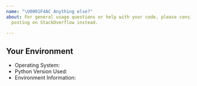 ```yaml
---
name: "\U0001F4AC Anything else?"
about: For general usage questions or help with your code, please consider
  posting on StackOverflow instead.

---
```


<!-- Describe your issue here. Please keep in mind that the GitHub issue tracker is mostly intended for reports related to the code base and source, and for bugs and feature requests. If you're looking for help with your code, consider posting a question on StackOverflow instead: http://stackoverflow.com/questions/tagged/urduhack -->

## Your Environment
* Operating System:
* Python Version Used:
* Environment Information:
